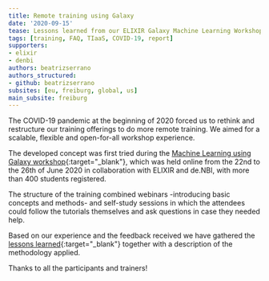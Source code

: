 ```yaml
---
title: Remote training using Galaxy
date: '2020-09-15'
tease: Lessons learned from our ELIXIR Galaxy Machine Learning Workshop
tags: [training, FAQ, TIaaS, COVID-19, report]
supporters:
- elixir
- denbi
authors: beatrizserrano
authors_structured:
- github: beatrizserrano
subsites: [eu, freiburg, global, us]
main_subsite: freiburg
---
```


The COVID-19 pandemic at the beginning of 2020 forced us to rethink and restructure our training offerings to do more remote training. We aimed for a scalable, flexible and open-for-all workshop experience. 

The developed concept was first tried during the [Machine Learning using Galaxy workshop](https://elixir-europe.org/events/machine-learning-using-galaxy-webinar-workshop-series){:target="_blank"}, which was held online from the 22nd to the 26th of June 2020 in collaboration with ELIXIR and de.NBI, with more than 400 students registered. 

The structure of the training combined webinars -introducing basic concepts and methods- and self-study sessions in which the attendees could follow the tutorials themselves and ask questions in case they needed help. 

Based on our experience and the feedback received we have gathered the [lessons learned](https://docs.google.com/document/d/1_sQocj98DxhgnyvtXbRvcXlV84T_I3K1rFmWrMuw6x0/preview#){:target="_blank"} together with a description of the methodology applied.

Thanks to all the participants and trainers!
